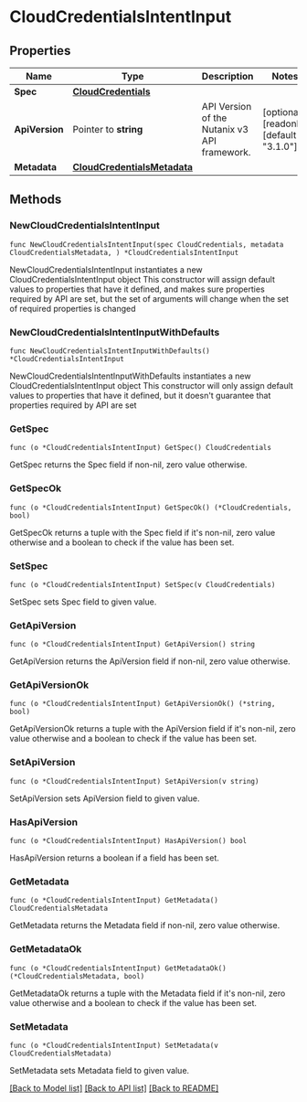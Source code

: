 # CloudCredentialsIntentInput

## Properties

Name | Type | Description | Notes
------------ | ------------- | ------------- | -------------
**Spec** | [**CloudCredentials**](CloudCredentials.md) |  | 
**ApiVersion** | Pointer to **string** | API Version of the Nutanix v3 API framework. | [optional] [readonly] [default to "3.1.0"]
**Metadata** | [**CloudCredentialsMetadata**](CloudCredentialsMetadata.md) |  | 

## Methods

### NewCloudCredentialsIntentInput

`func NewCloudCredentialsIntentInput(spec CloudCredentials, metadata CloudCredentialsMetadata, ) *CloudCredentialsIntentInput`

NewCloudCredentialsIntentInput instantiates a new CloudCredentialsIntentInput object
This constructor will assign default values to properties that have it defined,
and makes sure properties required by API are set, but the set of arguments
will change when the set of required properties is changed

### NewCloudCredentialsIntentInputWithDefaults

`func NewCloudCredentialsIntentInputWithDefaults() *CloudCredentialsIntentInput`

NewCloudCredentialsIntentInputWithDefaults instantiates a new CloudCredentialsIntentInput object
This constructor will only assign default values to properties that have it defined,
but it doesn't guarantee that properties required by API are set

### GetSpec

`func (o *CloudCredentialsIntentInput) GetSpec() CloudCredentials`

GetSpec returns the Spec field if non-nil, zero value otherwise.

### GetSpecOk

`func (o *CloudCredentialsIntentInput) GetSpecOk() (*CloudCredentials, bool)`

GetSpecOk returns a tuple with the Spec field if it's non-nil, zero value otherwise
and a boolean to check if the value has been set.

### SetSpec

`func (o *CloudCredentialsIntentInput) SetSpec(v CloudCredentials)`

SetSpec sets Spec field to given value.


### GetApiVersion

`func (o *CloudCredentialsIntentInput) GetApiVersion() string`

GetApiVersion returns the ApiVersion field if non-nil, zero value otherwise.

### GetApiVersionOk

`func (o *CloudCredentialsIntentInput) GetApiVersionOk() (*string, bool)`

GetApiVersionOk returns a tuple with the ApiVersion field if it's non-nil, zero value otherwise
and a boolean to check if the value has been set.

### SetApiVersion

`func (o *CloudCredentialsIntentInput) SetApiVersion(v string)`

SetApiVersion sets ApiVersion field to given value.

### HasApiVersion

`func (o *CloudCredentialsIntentInput) HasApiVersion() bool`

HasApiVersion returns a boolean if a field has been set.

### GetMetadata

`func (o *CloudCredentialsIntentInput) GetMetadata() CloudCredentialsMetadata`

GetMetadata returns the Metadata field if non-nil, zero value otherwise.

### GetMetadataOk

`func (o *CloudCredentialsIntentInput) GetMetadataOk() (*CloudCredentialsMetadata, bool)`

GetMetadataOk returns a tuple with the Metadata field if it's non-nil, zero value otherwise
and a boolean to check if the value has been set.

### SetMetadata

`func (o *CloudCredentialsIntentInput) SetMetadata(v CloudCredentialsMetadata)`

SetMetadata sets Metadata field to given value.



[[Back to Model list]](../README.md#documentation-for-models) [[Back to API list]](../README.md#documentation-for-api-endpoints) [[Back to README]](../README.md)


